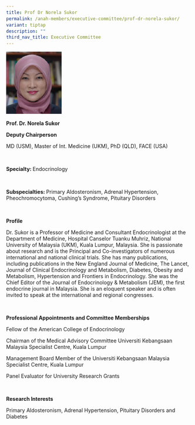 ```yaml
---
title: Prof Dr Norela Sukor
permalink: /anah-members/executive-committee/prof-dr-norela-sukor/
variant: tiptap
description: ""
third_nav_title: Executive Committee
---
```

<p></p><div class="isomer-image-wrapper"><img style="width: 30%;" height="auto" width="100%" alt="" src="/images/ANAH ASEAN Network of Adrenal/Members/Prof__Dr__Norela_Sukor.png"></div><p></p><p><strong>Prof. Dr. Norela Sukor</strong></p><p><strong>Deputy Chairperson</strong></p><p>MD (USM), Master of Int. Medicine (UKM), PhD (QLD), FACE (USA)</p><p><strong>&nbsp;</strong></p><p><strong>Specialty: </strong>Endocrinology</p><p><strong>&nbsp;</strong></p><p><strong>Subspecialties: </strong>Primary Aldosteronism, Adrenal Hypertension, Pheochromocytoma, Cushing’s Syndrome, Pituitary Disorders</p><p><strong>&nbsp;</strong></p><p><strong>Profile</strong></p><p>Dr. Sukor is a Professor of Medicine and Consultant Endocrinologist at the Department of Medicine, Hospital Canselor Tuanku Muhriz, National University of Malaysia (UKM), Kuala Lumpur, Malaysia. She is passionate about research and is the Principal and Co-investigators of numerous international and national clinical trials. She has many publications, including publications in the New England Journal of Medicine, The Lancet, Journal of Clinical Endocrinology and Metabolism, Diabetes, Obesity and Metabolism, Hypertension and Frontiers in Endocrinology. She was the Chief Editor of the Journal of Endocrinology &amp; Metabolism (JEM), the first endocrine journal in Malaysia. She is an eloquent speaker and is often invited to speak at the international and regional congresses.</p><p><strong>&nbsp;</strong></p><p><strong>Professional Appointments and Committee Memberships</strong></p><p>Fellow of the American College of Endocrinology</p><p>Chairman of the Medical Advisory Committee Universiti Kebangsaan Malaysia Specialist Centre, Kuala Lumpur</p><p>Management Board Member of the Universiti Kebangsaan Malaysia Specialist Centre, Kuala Lumpur</p><p>Panel Evaluator for University Research Grants</p><p><strong>&nbsp;</strong></p><p><strong>Research Interests</strong></p><p>Primary Aldosteronism, Adrenal Hypertension, Pituitary Disorders and Diabetes</p>